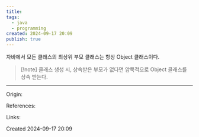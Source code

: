 ```yaml
---
title: 
tags:
  - java
  - programming
created: 2024-09-17 20:09
publish: true
---
```

자바에서 모든 클래스의 최상위 부모 클래스는 항상 Object 클래스이다.

> [!note] 클래스 생성 시, 상속받은 부모가 없다면 암묵적으로 Object 클래스를 상속 받는다.


---
Origin: 

References: 

Links: 

Created 2024-09-17 20:09